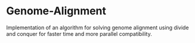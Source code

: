 # Genome-Alignment
Implementation of an algorithm for solving genome alignment using divide and conquer for faster time and more parallel compatibility.
